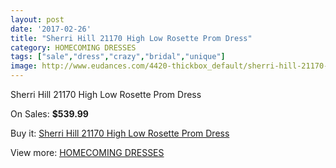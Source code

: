 ```yaml
---
layout: post
date: '2017-02-26'
title: "Sherri Hill 21170 High Low Rosette Prom Dress"
category: HOMECOMING DRESSES
tags: ["sale","dress","crazy","bridal","unique"]
image: http://www.eudances.com/4420-thickbox_default/sherri-hill-21170-high-low-rosette-prom-dress.jpg
---
```

Sherri Hill 21170 High Low Rosette Prom Dress

On Sales: **$539.99**
<a href="https://www.eudances.com/en/homecoming-dresses/1479-sherri-hill-21170-high-low-rosette-prom-dress.html"><amp-img layout="responsive" width="600" height="600" src="//www.eudances.com/4420-thickbox_default/sherri-hill-21170-high-low-rosette-prom-dress.jpg" alt="Sherri Hill 21170 High Low Rosette Prom Dress 0" /></a>
<a href="https://www.eudances.com/en/homecoming-dresses/1479-sherri-hill-21170-high-low-rosette-prom-dress.html"><amp-img layout="responsive" width="600" height="600" src="//www.eudances.com/4423-thickbox_default/sherri-hill-21170-high-low-rosette-prom-dress.jpg" alt="Sherri Hill 21170 High Low Rosette Prom Dress 1" /></a>
<a href="https://www.eudances.com/en/homecoming-dresses/1479-sherri-hill-21170-high-low-rosette-prom-dress.html"><amp-img layout="responsive" width="600" height="600" src="//www.eudances.com/4422-thickbox_default/sherri-hill-21170-high-low-rosette-prom-dress.jpg" alt="Sherri Hill 21170 High Low Rosette Prom Dress 2" /></a>
<a href="https://www.eudances.com/en/homecoming-dresses/1479-sherri-hill-21170-high-low-rosette-prom-dress.html"><amp-img layout="responsive" width="600" height="600" src="//www.eudances.com/4421-thickbox_default/sherri-hill-21170-high-low-rosette-prom-dress.jpg" alt="Sherri Hill 21170 High Low Rosette Prom Dress 3" /></a>

Buy it: [Sherri Hill 21170 High Low Rosette Prom Dress](https://www.eudances.com/en/homecoming-dresses/1479-sherri-hill-21170-high-low-rosette-prom-dress.html "Sherri Hill 21170 High Low Rosette Prom Dress")

View more: [HOMECOMING DRESSES](https://www.eudances.com/en/15-homecoming-dresses "HOMECOMING DRESSES")